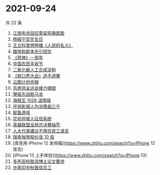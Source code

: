 # 2021-09-24

共 22 条

<!-- BEGIN -->
<!-- 最后更新时间 Fri Sep 24 2021 12:16:38 GMT+0800 (China Standard Time) -->

1. [江南布衣回应童装邪典图案](https://www.zhihu.com/search?q=江南布衣)
1. [杨振宁百岁生日](https://www.zhihu.com/search?q=杨振宁)
1. [王立科曾想停播《人民的名义》](https://www.zhihu.com/search?q=王立科)
1. [媒体称剧本杀引担忧](https://www.zhihu.com/search?q=剧本杀)
1. [《原神》一周年](https://www.zhihu.com/search?q=原神)
1. [中国农民丰收节](https://www.zhihu.com/search?q=中国农民丰收节)
1. [二氧化碳人工合成淀粉](https://www.zhihu.com/search?q=淀粉)
1. [《脱口秀大会》选手退赛](https://www.zhihu.com/search?q=脱口秀大会)
1. [云图计划炸服](https://www.zhihu.com/search?q=云图计划)
1. [苏炳添全运会接力摘银](https://www.zhihu.com/search?q=苏炳添)
1. [樊振东战胜马龙](https://www.zhihu.com/search?q=樊振东)
1. [海贼王 1026 话情报](https://www.zhihu.com/search?q=海贼王)
1. [环球影城人均消费超三千](https://www.zhihu.com/search?q=环球影城)
1. [鱿鱼游戏](https://www.zhihu.com/search?q=鱿鱼游戏)
1. [花呗将接入征信系统](https://www.zhihu.com/search?q=花呗)
1. [英雄联盟全球总决赛抽签](https://www.zhihu.com/search?q=s11)
1. [人大代表建议不用农民工语言](https://www.zhihu.com/search?q=农民工语言)
1. [瑞幸咖啡股价涨 10 倍](https://www.zhihu.com/search?q=瑞幸)
1. [库克用 iPhone 12 发祝福](https://www.zhihu.com/search?q=iPhone 12 库克)
1. [iPhone 13 上手体验](https://www.zhihu.com/search?q=iPhone 13)
1. [多所高校取消博士论文要求](https://www.zhihu.com/search?q=博士论文)
1. [许家印中秋致信员工](https://www.zhihu.com/search?q=许家印致信)

<!-- END -->
